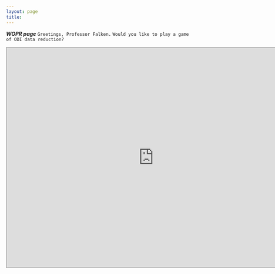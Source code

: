 ```yaml
---
layout: page
title:
---
```

***WOPR page***
`Greetings, Professor Falken.`
`Would you like to play a game of ODI data reduction?`

<iframe src="https://calendar.google.com/calendar/embed?title=WOPR%20Schedule&amp;showPrint=0&amp;showTabs=0&amp;showCalendars=0&amp;height=600&amp;wkst=1&amp;bgcolor=%23ffffff&amp;src=7k8951u7dpu2pla8bqddblmp2g%40group.calendar.google.com&amp;color=%23b90e28&amp;ctz=America%2FNew_York" style="border:solid 1px #777" width="800" height="600" frameborder="0" scrolling="no"></iframe>
